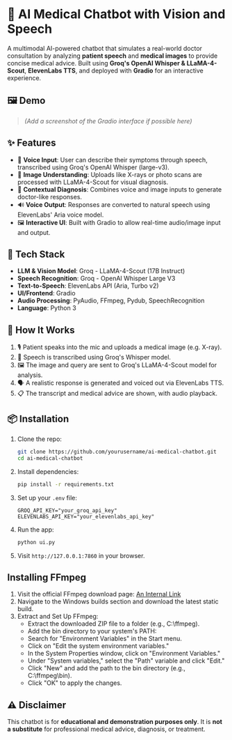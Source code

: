 # 🏥 AI Medical Chatbot with Vision and Speech

A multimodal AI-powered chatbot that simulates a real-world doctor consultation by analyzing **patient speech** and **medical images** to provide concise medical advice. Built using **Groq's 
OpenAI Whisper & LLaMA-4-Scout**, **ElevenLabs TTS**, and deployed with **Gradio** for an interactive experience.

## 🖼️ Demo

> *(Add a screenshot of the Gradio interface if possible here)*

## ✨ Features

- 🎤 **Voice Input**: User can describe their symptoms through speech, transcribed using Groq's OpenAI Whisper (large-v3).
- 🩻 **Image Understanding**: Uploads like X-rays or photo scans are processed with LLaMA-4-Scout for visual diagnosis.
- 🧠 **Contextual Diagnosis**: Combines voice and image inputs to generate doctor-like responses.
- 🔊 **Voice Output**: Responses are converted to natural speech using ElevenLabs' Aria voice model.
- 🖼️ **Interactive UI**: Built with Gradio to allow real-time audio/image input and output.

## 🧰 Tech Stack

- **LLM & Vision Model**: Groq - LLaMA-4-Scout (17B Instruct)
- **Speech Recognition**: Groq - OpenAI Whisper Large V3
- **Text-to-Speech**: ElevenLabs API (Aria, Turbo v2)
- **UI/Frontend**: Gradio
- **Audio Processing**: PyAudio, FFmpeg, Pydub, SpeechRecognition
- **Language**: Python 3

## 🚀 How It Works

1. 🎙️ Patient speaks into the mic and uploads a medical image (e.g. X-ray).
2. 🧠 Speech is transcribed using Groq's Whisper model.
3. 🖼️ The image and query are sent to Groq's LLaMA-4-Scout model for analysis.
4. 🗣️ A realistic response is generated and voiced out via ElevenLabs TTS.
5. 📋 The transcript and medical advice are shown, with audio playback.

## 📦 Installation

1. Clone the repo:
   ```bash
   git clone https://github.com/yourusername/ai-medical-chatbot.git
   cd ai-medical-chatbot
   ```

2. Install dependencies:
   ```bash
   pip install -r requirements.txt
   ```

3. Set up your `.env` file:
   ```
   GROQ_API_KEY="your_groq_api_key"
   ELEVENLABS_API_KEY="your_elevenlabs_api_key"
   ```

4. Run the app:
   ```bash
   python ui.py
   ```

5. Visit `http://127.0.0.1:7860` in your browser.

## Installing FFmpeg

1. Visit the official FFmpeg download page: [An Internal Link](https://ffmpeg.org/download.html)
2. Navigate to the Windows builds section and download the latest static build.
3. Extract and Set Up FFmpeg:
   - Extract the downloaded ZIP file to a folder (e.g., C:\ffmpeg).
   - Add the bin directory to your system's PATH:
   - Search for "Environment Variables" in the Start menu.
   - Click on "Edit the system environment variables."
   - In the System Properties window, click on "Environment Variables."
   - Under "System variables," select the "Path" variable and click "Edit."
   - Click "New" and add the path to the bin directory (e.g., C:\ffmpeg\bin).
   - Click "OK" to apply the changes.


## ⚠️ Disclaimer

This chatbot is for **educational and demonstration purposes only**. It is **not a substitute** for professional medical advice, diagnosis, or treatment.
